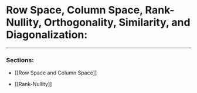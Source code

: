 # Row Space, Column Space, Rank-Nullity, Orthogonality, Similarity, and Diagonalization:

***

### Sections:

- [[Row Space and Column Space]]

- [[Rank-Nullity]]